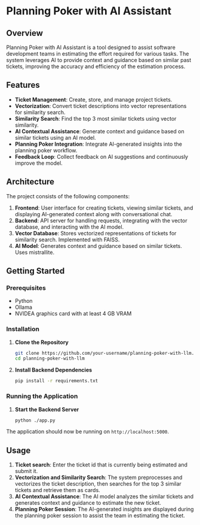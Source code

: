 # Planning Poker with AI Assistant

## Overview
Planning Poker with AI Assistant is a tool designed to assist software development teams in estimating the effort required for various tasks. The system leverages AI to provide context and guidance based on similar past tickets, improving the accuracy and efficiency of the estimation process.

## Features
- **Ticket Management**: Create, store, and manage project tickets.
- **Vectorization**: Convert ticket descriptions into vector representations for similarity search.
- **Similarity Search**: Find the top 3 most similar tickets using vector similarity.
- **AI Contextual Assistance**: Generate context and guidance based on similar tickets using an AI model.
- **Planning Poker Integration**: Integrate AI-generated insights into the planning poker workflow.
- **Feedback Loop**: Collect feedback on AI suggestions and continuously improve the model.

## Architecture
The project consists of the following components:

1. **Frontend**: User interface for creating tickets, viewing similar tickets, and displaying AI-generated context along with conversational chat.
2. **Backend**: API server for handling requests, integrating with the vector database, and interacting with the AI model.
3. **Vector Database**: Stores vectorized representations of tickets for similarity search. Implemented with FAISS.
4. **AI Model**: Generates context and guidance based on similar tickets. Uses mistrallite.

## Getting Started

### Prerequisites
- Python
- Ollama
- NVIDEA graphics card with at least 4 GB VRAM

### Installation

1. **Clone the Repository**
    ```sh
    git clone https://github.com/your-username/planning-poker-with-llm.git
    cd planning-poker-with-llm
    ```

2. **Install Backend Dependencies**
    ```sh
    pip install -r requirements.txt
    ```

### Running the Application

1. **Start the Backend Server**
    ```sh
    python ./app.py
    ```

The application should now be running on `http://localhost:5000`.

## Usage

1. **Ticket search**: Enter the ticket id that is currently being estimated and submit it.
2. **Vectorization and Similarity Search**: The system preprocesses and vectorizes the ticket description, then searches for the top 3 similar tickets and retrieve them as cards.
3. **AI Contextual Assistance**: The AI model analyzes the similar tickets and generates context and guidance to estimate the new ticket.
4. **Planning Poker Session**: The AI-generated insights are displayed during the planning poker session to assist the team in estimating the ticket.
